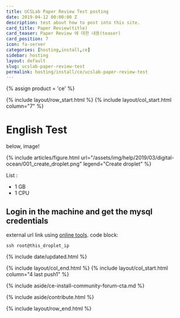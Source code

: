 ```yaml
---
title: UCSLab Paper Review Test posting
date: 2019-04-12 00:00:00 Z
description: test about how to post into this site. 
card_title: Paper Review(title)
card_teaser: Paper Review 에 대한 내용(teaser)
card_position: 7
icon: fa-server
categories: [hosting,install,ce]
sidebar: hosting
layout: default
slug: ucslab-paper-review-test
permalink: hosting/install/ce/ucslab-paper-review-test
---
```


{% assign product = 'ce' %}

{% include layout/row_start.html %}
{% include layout/col_start.html column="7" %}

# English Test

below, image!

{% include articles/figure.html
    url="/assets/img/help/2019/03/digital-ocean/001_create_droplet.png"
    legend="Create droplet"
%}

List :
- 1 GB
- 1 CPU


## Login in the machine and get the mysql credentials
external url link using
[online tools](https://www.whatsmydns.net/).
code block:
```
ssh root@this_droplet_ip
```


{% include date/updated.html %}

{% include layout/col_end.html %}
{% include layout/col_start.html column="4 last push1" %}

{% include aside/ce-install-community-forum-cta.md %}

{% include aside/contribute.html %}

{% include layout/row_end.html %}
